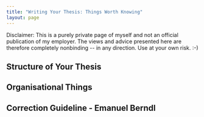 ```yaml
---
title: "Writing Your Thesis: Things Worth Knowing"
layout: page
---
```



Disclaimer: This is a purely private page of myself and not an official
publication of my employer. The views and advice presented here are
therefore completely nonbinding -- in any direction. Use at your own
risk. :-)

## Structure of Your Thesis

## Organisational Things



## Correction Guideline - Emanuel Berndl
